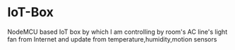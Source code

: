 # IoT-Box
NodeMCU based IoT box by which I am controlling by room's AC line's light fan from Internet and update from temperature,humidity,motion sensors
